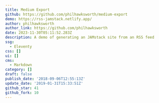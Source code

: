 ```yaml
---
title: Medium Export
github: https://github.com/philhawksworth/medium-export
demo: https://rss-jamstack.netlify.app/
author: philhawksworth
author_link: https://github.com/philhawksworth
date: 2023-11-30T05:11:52.283Z
description: A demo of generating an JAMstack site from an RSS feed
ssg:
  - Eleventy
css: []
ui: []
cms:
  - Markdown
category: []
draft: false
publish_date: '2018-09-06T12:55:13Z'
update_date: '2019-01-31T15:33:51Z'
github_star: 41
github_fork: 10
---
```

